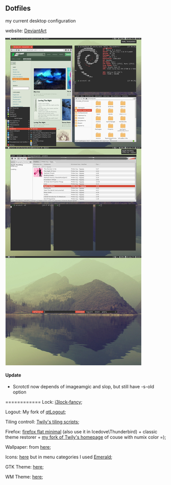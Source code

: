 ## Dotfiles
my current desktop configuration

website: [DeviantArt](http://return-1.deviantart.com/)

![screen shot of lockscreen](/screenshots/all_in_one.png)

#### Update
- Scrotctl now depends of imageamgic and slop, but still have -s-old option

============
Lock: [i3lock-fancy](https://github.com/meskarune/i3lock-fancy);	
																																									
Logout: My fork of [qtLogout](https://github.com/VolkMilit/qtLogout);																																								

Tiling controll: [Twily's tiling scripts](http://twily.info/scripts/tiling/);																																									

Firefox: [firefox flat minimal](https://userstyles.org/styles/86995/firefox-flatstudio-tabs-like-tabs-2-css) (also use it in Icedove\Thunderbird) + classic theme restorer + [my fork of Twily's homepage](https://github.com/VolkMilit/firefox-new-startpage) of couse with numix color =);																	

Wallpaper: from [here](https://i.ytimg.com/vi/tv8eUaPZOqQ/maxresdefault.jpg);																																				

Icons: [here](http://gnome-look.org/content/show.php/Vimix-Icon-Theme?content=169873) but in menu categories I used [Emerald](http://gnome-look.org/content/show.php/Emerald?content=167606);																																			

GTK Theme: [here](http://gnome-look.org/content/show.php/Numix?content=160205);																																	

WM Theme: [here](https://github.com/shimmerproject/Numix/tree/master/openbox-3);																																	
